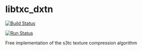 # libtxc_dxtn

[![Build Status](https://travis-ci.org/UnitedRPMs/libtxc_dxtn.svg?branch=master)](https://travis-ci.org/UnitedRPMs/libtxc_dxtn)

[![Run Status](https://api.shippable.com/projects/582ce4e41845dd10001a00f4/badge?branch=master)](https://app.shippable.com/github/UnitedRPMs/libtxc_dxtn) 

Free implementation of the s3tc texture compression algorithm
